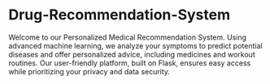 # Drug-Recommendation-System
Welcome to our Personalized Medical Recommendation System. Using advanced machine learning, we analyze your symptoms to predict potential diseases and offer personalized advice, including medicines and workout routines. Our user-friendly platform, built on Flask, ensures easy access while prioritizing your privacy and data security.
